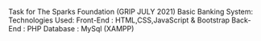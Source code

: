 Task for The Sparks Foundation (GRIP JULY 2021)
Basic Banking System:
Technologies Used:
Front-End : HTML,CSS,JavaScript & Bootstrap
Back-End : PHP
Database : MySql (XAMPP)

